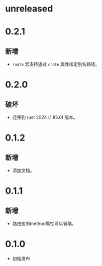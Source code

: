 # unreleased

# 0.2.1

## 新增

- `route` 宏支持通过 `crate` 属性指定别名路径。

# 0.2.0

## 破坏

- 迁移到 rust 2024 (1.85.0) 版本。

# 0.1.2

## 新增

- 添加文档。

# 0.1.1

## 新增

- 路由宏的method属性可以省略。

# 0.1.0

- 初始发布